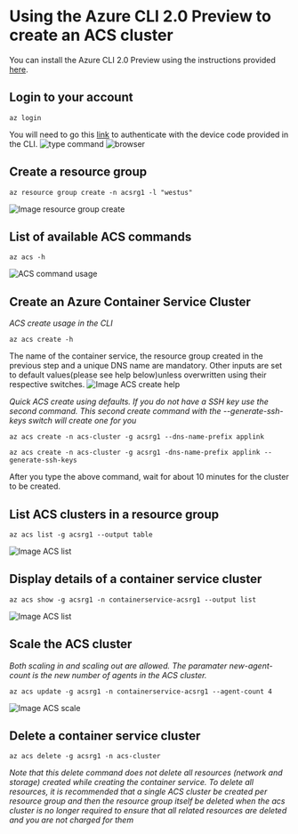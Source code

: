 <properties
   pageTitle="Deploy an Azure Container Service cluster using Azure CLI 2.0 Preview | Microsoft Azure"
   description="Deploy an Azure Container Service cluster using Azure CLI 2.0 Preview"
   services="container-service"
   documentationCenter=""
   authors="sauryadas"
   manager="timlt"
   editor=""
   tags="acs, azure-container-service"
   keywords=""/>

<tags
   ms.service="container-service"
   ms.devlang="na"
   ms.topic="article"
   ms.tgt_pltfrm="na"
   ms.workload="na"
   ms.date="11/02/2016"
   ms.author="saudas"/>

# Using the Azure CLI 2.0 Preview to create an ACS cluster

You can install the Azure CLI 2.0 Preview using the instructions provided [here](https://github.com/Azure/azure-cli).

## Login to your account
```
az login 
```
You will need to go this [link](https://login.microsoftonline.com/common/oauth2/deviceauth) to authenticate with the device code provided in the CLI.
![type command](media/container-service-create-acs-cluster-cli-2/login.png)
![browser](media/container-service-create-acs-cluster-cli-2/login-browser.png)


## Create a resource group
```
az resource group create -n acsrg1 -l "westus"
```
![Image resource group create](media/container-service-create-acs-cluster-cli-2/rg-create.png)


## List of available ACS commands
```
az acs -h
```
![ACS command usage](media/container-service-create-acs-cluster-cli-2/acs-command-usage-help.png)


## Create an Azure Container Service Cluster

*ACS create usage in the CLI*
```
az acs create -h
```
The name of the container service, the resource group created in the previous step and a unique DNS name are mandatory. 
Other inputs are set to default values(please see help below)unless overwritten using their respective switches.
![Image ACS create help](media/container-service-create-acs-cluster-cli-2/create-help.png)

*Quick ACS create using defaults. If you do not have a SSH key use the second command. This second create command with the --generate-ssh-keys switch will create one for you*
```
az acs create -n acs-cluster -g acsrg1 --dns-name-prefix applink
```
```
az acs create -n acs-cluster -g acsrg1 -dns-name-prefix applink --generate-ssh-keys
```
After you type the above command, wait for about 10 minutes for the cluster to be created.


## List ACS clusters in a resource group
```
az acs list -g acsrg1 --output table
```
![Image ACS list](media/container-service-create-acs-cluster-cli-2/acs-list.png)


## Display details of a container service cluster
```
az acs show -g acsrg1 -n containerservice-acsrg1 --output list
```
![Image ACS list](media/container-service-create-acs-cluster-cli-2/acs-show.png)


## Scale the ACS cluster
*Both scaling in and scaling out are allowed. The paramater new-agent-count is the new number of agents in the ACS cluster.*
```
az acs update -g acsrg1 -n containerservice-acsrg1 --agent-count 4

```
![Image ACS scale](media/container-service-create-acs-cluster-cli-2/acs-scale.png)

## Delete a container service cluster
```
az acs delete -g acsrg1 -n acs-cluster 
```
*Note that this delete command does not delete all resources (network and storage) created while creating the container service. To delete all resources, it is recommended that a single ACS cluster be created per resource group and then the resource group itself be deleted when the acs cluster is no longer required to ensure that all related resources are deleted and you are not charged for them*